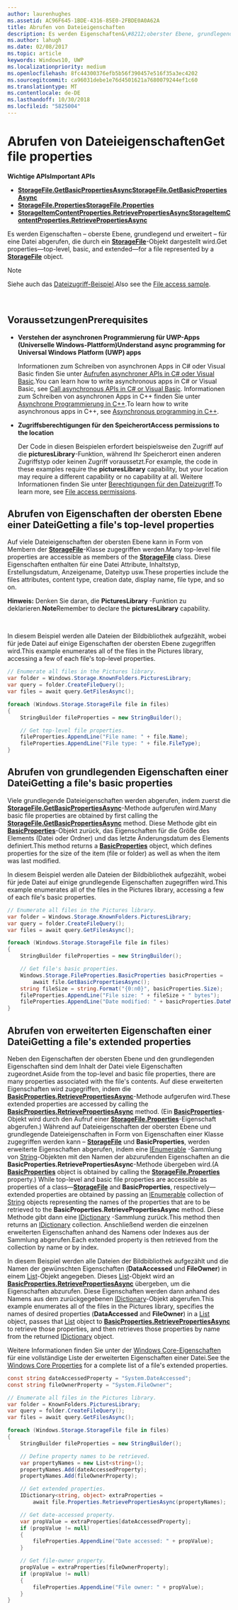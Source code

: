 ```yaml
---
author: laurenhughes
ms.assetid: AC96F645-1BDE-4316-85E0-2FBDE0A0A62A
title: Abrufen von Dateieigenschaften
description: Es werden Eigenschaften&\#8212;oberster Ebene, grundlegend und erweitert&\#8212;für eine Datei abgerufen, die durch ein StorageFile-Objekt dargestellt wird.
ms.author: lahugh
ms.date: 02/08/2017
ms.topic: article
keywords: Windows10, UWP
ms.localizationpriority: medium
ms.openlocfilehash: 8fc44300376efb5b56f390457e516f35a3ec4202
ms.sourcegitcommit: ca96031debe1e76d4501621a7680079244ef1c60
ms.translationtype: MT
ms.contentlocale: de-DE
ms.lasthandoff: 10/30/2018
ms.locfileid: "5825004"
---
```

# <a name="get-file-properties"></a><span data-ttu-id="3c676-104">Abrufen von Dateieigenschaften</span><span class="sxs-lookup"><span data-stu-id="3c676-104">Get file properties</span></span>



**<span data-ttu-id="3c676-105">Wichtige APIs</span><span class="sxs-lookup"><span data-stu-id="3c676-105">Important APIs</span></span>**

-   [**<span data-ttu-id="3c676-106">StorageFile.GetBasicPropertiesAsync</span><span class="sxs-lookup"><span data-stu-id="3c676-106">StorageFile.GetBasicPropertiesAsync</span></span>**](https://msdn.microsoft.com/library/windows/apps/hh701737)
-   [**<span data-ttu-id="3c676-107">StorageFile.Properties</span><span class="sxs-lookup"><span data-stu-id="3c676-107">StorageFile.Properties</span></span>**](https://msdn.microsoft.com/library/windows/apps/br227225)
-   [**<span data-ttu-id="3c676-108">StorageItemContentProperties.RetrievePropertiesAsync</span><span class="sxs-lookup"><span data-stu-id="3c676-108">StorageItemContentProperties.RetrievePropertiesAsync</span></span>**](https://msdn.microsoft.com/library/windows/apps/hh770652)

<span data-ttu-id="3c676-109">Es werden Eigenschaften – oberste Ebene, grundlegend und erweitert – für eine Datei abgerufen, die durch ein [**StorageFile**](https://msdn.microsoft.com/library/windows/apps/br227171)-Objekt dargestellt wird.</span><span class="sxs-lookup"><span data-stu-id="3c676-109">Get properties—top-level, basic, and extended—for a file represented by a [**StorageFile**](https://msdn.microsoft.com/library/windows/apps/br227171) object.</span></span>

> [!NOTE]
> <span data-ttu-id="3c676-110">Siehe auch das [Dateizugriff-Beispiel](http://go.microsoft.com/fwlink/p/?linkid=619995).</span><span class="sxs-lookup"><span data-stu-id="3c676-110">Also see the [File access sample](http://go.microsoft.com/fwlink/p/?linkid=619995).</span></span>

 


## <a name="prerequisites"></a><span data-ttu-id="3c676-111">Voraussetzungen</span><span class="sxs-lookup"><span data-stu-id="3c676-111">Prerequisites</span></span>

-   **<span data-ttu-id="3c676-112">Verstehen der asynchronen Programmierung für UWP-Apps (Universelle Windows-Plattform)</span><span class="sxs-lookup"><span data-stu-id="3c676-112">Understand async programming for Universal Windows Platform (UWP) apps</span></span>**

    <span data-ttu-id="3c676-113">Informationen zum Schreiben von asynchronen Apps in C# oder Visual Basic finden Sie unter [Aufrufen asynchroner APIs in C# oder Visual Basic](https://msdn.microsoft.com/library/windows/apps/mt187337).</span><span class="sxs-lookup"><span data-stu-id="3c676-113">You can learn how to write asynchronous apps in C# or Visual Basic, see [Call asynchronous APIs in C# or Visual Basic](https://msdn.microsoft.com/library/windows/apps/mt187337).</span></span> <span data-ttu-id="3c676-114">Informationen zum Schreiben von asynchronen Apps in C++ finden Sie unter [Asynchrone Programmierung in C++](https://msdn.microsoft.com/library/windows/apps/mt187334).</span><span class="sxs-lookup"><span data-stu-id="3c676-114">To learn how to write asynchronous apps in C++, see [Asynchronous programming in C++](https://msdn.microsoft.com/library/windows/apps/mt187334).</span></span>

-   **<span data-ttu-id="3c676-115">Zugriffsberechtigungen für den Speicherort</span><span class="sxs-lookup"><span data-stu-id="3c676-115">Access permissions to the location</span></span>**

    <span data-ttu-id="3c676-116">Der Code in diesen Beispielen erfordert beispielsweise den Zugriff auf die **picturesLibrary**-Funktion, während Ihr Speicherort einen anderen Zugriffstyp oder keinen Zugriff voraussetzt.</span><span class="sxs-lookup"><span data-stu-id="3c676-116">For example, the code in these examples require the **picturesLibrary** capability, but your location may require a different capability or no capability at all.</span></span> <span data-ttu-id="3c676-117">Weitere Informationen finden Sie unter [Berechtigungen für den Dateizugriff](file-access-permissions.md).</span><span class="sxs-lookup"><span data-stu-id="3c676-117">To learn more, see [File access permissions](file-access-permissions.md).</span></span>

## <a name="getting-a-files-top-level-properties"></a><span data-ttu-id="3c676-118">Abrufen von Eigenschaften der obersten Ebene einer Datei</span><span class="sxs-lookup"><span data-stu-id="3c676-118">Getting a file's top-level properties</span></span>

<span data-ttu-id="3c676-119">Auf viele Dateieigenschaften der obersten Ebene kann in Form von Membern der [**StorageFile**](https://msdn.microsoft.com/library/windows/apps/br227171)-Klasse zugegriffen werden.</span><span class="sxs-lookup"><span data-stu-id="3c676-119">Many top-level file properties are accessible as members of the [**StorageFile**](https://msdn.microsoft.com/library/windows/apps/br227171) class.</span></span> <span data-ttu-id="3c676-120">Diese Eigenschaften enthalten für eine Datei Attribute, Inhaltstyp, Erstellungsdatum, Anzeigename, Dateityp usw.</span><span class="sxs-lookup"><span data-stu-id="3c676-120">These properties include the files attributes, content type, creation date, display name, file type, and so on.</span></span>

<span data-ttu-id="3c676-121">**Hinweis:** Denken Sie daran, die **PicturesLibrary** -Funktion zu deklarieren.</span><span class="sxs-lookup"><span data-stu-id="3c676-121">**Note**Remember to declare the **picturesLibrary** capability.</span></span>

 

<span data-ttu-id="3c676-122">In diesem Beispiel werden alle Dateien der Bildbibliothek aufgezählt, wobei für jede Datei auf einige Eigenschaften der obersten Ebene zugegriffen wird.</span><span class="sxs-lookup"><span data-stu-id="3c676-122">This example enumerates all of the files in the Pictures library, accessing a few of each file's top-level properties.</span></span>

```csharp
// Enumerate all files in the Pictures library.
var folder = Windows.Storage.KnownFolders.PicturesLibrary;
var query = folder.CreateFileQuery();
var files = await query.GetFilesAsync();

foreach (Windows.Storage.StorageFile file in files)
{
    StringBuilder fileProperties = new StringBuilder();

    // Get top-level file properties.
    fileProperties.AppendLine("File name: " + file.Name);
    fileProperties.AppendLine("File type: " + file.FileType);
}
```

## <a name="getting-a-files-basic-properties"></a><span data-ttu-id="3c676-123">Abrufen von grundlegenden Eigenschaften einer Datei</span><span class="sxs-lookup"><span data-stu-id="3c676-123">Getting a file's basic properties</span></span>

<span data-ttu-id="3c676-124">Viele grundlegende Dateieigenschaften werden abgerufen, indem zuerst die [**StorageFile.GetBasicPropertiesAsync**](https://msdn.microsoft.com/library/windows/apps/hh701737)-Methode aufgerufen wird.</span><span class="sxs-lookup"><span data-stu-id="3c676-124">Many basic file properties are obtained by first calling the [**StorageFile.GetBasicPropertiesAsync**](https://msdn.microsoft.com/library/windows/apps/hh701737) method.</span></span> <span data-ttu-id="3c676-125">Diese Methode gibt ein [**BasicProperties**](https://msdn.microsoft.com/library/windows/apps/br212113)-Objekt zurück, das Eigenschaften für die Größe des Elements (Datei oder Ordner) und das letzte Änderungsdatum des Elements definiert.</span><span class="sxs-lookup"><span data-stu-id="3c676-125">This method returns a [**BasicProperties**](https://msdn.microsoft.com/library/windows/apps/br212113) object, which defines properties for the size of the item (file or folder) as well as when the item was last modified.</span></span>

<span data-ttu-id="3c676-126">In diesem Beispiel werden alle Dateien der Bildbibliothek aufgezählt, wobei für jede Datei auf einige grundlegende Eigenschaften zugegriffen wird.</span><span class="sxs-lookup"><span data-stu-id="3c676-126">This example enumerates all of the files in the Pictures library, accessing a few of each file's basic properties.</span></span>

```csharp
// Enumerate all files in the Pictures library.
var folder = Windows.Storage.KnownFolders.PicturesLibrary;
var query = folder.CreateFileQuery();
var files = await query.GetFilesAsync();

foreach (Windows.Storage.StorageFile file in files)
{
    StringBuilder fileProperties = new StringBuilder();

    // Get file's basic properties.
    Windows.Storage.FileProperties.BasicProperties basicProperties =
        await file.GetBasicPropertiesAsync();
    string fileSize = string.Format("{0:n0}", basicProperties.Size);
    fileProperties.AppendLine("File size: " + fileSize + " bytes");
    fileProperties.AppendLine("Date modified: " + basicProperties.DateModified);
}
 ```

## <a name="getting-a-files-extended-properties"></a><span data-ttu-id="3c676-127">Abrufen von erweiterten Eigenschaften einer Datei</span><span class="sxs-lookup"><span data-stu-id="3c676-127">Getting a file's extended properties</span></span>

<span data-ttu-id="3c676-128">Neben den Eigenschaften der obersten Ebene und den grundlegenden Eigenschaften sind dem Inhalt der Datei viele Eigenschaften zugeordnet.</span><span class="sxs-lookup"><span data-stu-id="3c676-128">Aside from the top-level and basic file properties, there are many properties associated with the file's contents.</span></span> <span data-ttu-id="3c676-129">Auf diese erweiterten Eigenschaften wird zugegriffen, indem die [**BasicProperties.RetrievePropertiesAsync**](https://msdn.microsoft.com/library/windows/apps/br212124)-Methode aufgerufen wird.</span><span class="sxs-lookup"><span data-stu-id="3c676-129">These extended properties are accessed by calling the [**BasicProperties.RetrievePropertiesAsync**](https://msdn.microsoft.com/library/windows/apps/br212124) method.</span></span> <span data-ttu-id="3c676-130">(Ein [**BasicProperties**](https://msdn.microsoft.com/library/windows/apps/br212113)-Objekt wird durch den Aufruf einer [**StorageFile.Properties**](https://msdn.microsoft.com/library/windows/apps/br227225)-Eigenschaft abgerufen.) Während auf Dateieigenschaften der obersten Ebene und grundlegende Dateieigenschaften in Form von Eigenschaften einer Klasse zugegriffen werden kann – [**StorageFile**](https://msdn.microsoft.com/library/windows/apps/br227171) und **BasicProperties**, werden erweiterte Eigenschaften abgerufen, indem eine [IEnumerable](http://go.microsoft.com/fwlink/p/?LinkID=313091) -Sammlung von [String](http://go.microsoft.com/fwlink/p/?LinkID=325032)-Objekten mit den Namen der abzurufenden Eigenschaften an die **BasicProperties.RetrievePropertiesAsync**-Methode übergeben wird.</span><span class="sxs-lookup"><span data-stu-id="3c676-130">(A [**BasicProperties**](https://msdn.microsoft.com/library/windows/apps/br212113) object is obtained by calling the [**StorageFile.Properties**](https://msdn.microsoft.com/library/windows/apps/br227225) property.) While top-level and basic file properties are accessible as properties of a class—[**StorageFile**](https://msdn.microsoft.com/library/windows/apps/br227171) and **BasicProperties**, respectively—extended properties are obtained by passing an [IEnumerable](http://go.microsoft.com/fwlink/p/?LinkID=313091) collection of [String](http://go.microsoft.com/fwlink/p/?LinkID=325032) objects representing the names of the properties that are to be retrieved to the **BasicProperties.RetrievePropertiesAsync** method.</span></span> <span data-ttu-id="3c676-131">Diese Methode gibt dann eine [IDictionary](http://go.microsoft.com/fwlink/p/?LinkId=325238) -Sammlung zurück.</span><span class="sxs-lookup"><span data-stu-id="3c676-131">This method then returns an [IDictionary](http://go.microsoft.com/fwlink/p/?LinkId=325238) collection.</span></span> <span data-ttu-id="3c676-132">Anschließend werden die einzelnen erweiterten Eigenschaften anhand des Namens oder Indexes aus der Sammlung abgerufen.</span><span class="sxs-lookup"><span data-stu-id="3c676-132">Each extended property is then retrieved from the collection by name or by index.</span></span>

<span data-ttu-id="3c676-133">In diesem Beispiel werden alle Dateien der Bildbibliothek aufgezählt und die Namen der gewünschten Eigenschaften (**DataAccessed** und **FileOwner**) in einem [List](http://go.microsoft.com/fwlink/p/?LinkID=325246)-Objekt angegeben. Dieses [List](http://go.microsoft.com/fwlink/p/?LinkID=325246)-Objekt wird an [**BasicProperties.RetrievePropertiesAsync**](https://msdn.microsoft.com/library/windows/apps/br212124) übergeben, um die Eigenschaften abzurufen. Diese Eigenschaften werden dann anhand des Namens aus dem zurückgegebenen [IDictionary](http://go.microsoft.com/fwlink/p/?LinkId=325238)-Objekt abgerufen.</span><span class="sxs-lookup"><span data-stu-id="3c676-133">This example enumerates all of the files in the Pictures library, specifies the names of desired properties (**DataAccessed** and **FileOwner**) in a [List](http://go.microsoft.com/fwlink/p/?LinkID=325246) object, passes that [List](http://go.microsoft.com/fwlink/p/?LinkID=325246) object to [**BasicProperties.RetrievePropertiesAsync**](https://msdn.microsoft.com/library/windows/apps/br212124) to retrieve those properties, and then retrieves those properties by name from the returned [IDictionary](http://go.microsoft.com/fwlink/p/?LinkId=325238) object.</span></span>

<span data-ttu-id="3c676-134">Weitere Informationen finden Sie unter der [Windows Core-Eigenschaften](https://msdn.microsoft.com/library/windows/desktop/mt805470) für eine vollständige Liste der erweiterten Eigenschaften einer Datei.</span><span class="sxs-lookup"><span data-stu-id="3c676-134">See the [Windows Core Properties](https://msdn.microsoft.com/library/windows/desktop/mt805470) for a complete list of a file's extended properties.</span></span>

```csharp
const string dateAccessedProperty = "System.DateAccessed";
const string fileOwnerProperty = "System.FileOwner";

// Enumerate all files in the Pictures library.
var folder = KnownFolders.PicturesLibrary;
var query = folder.CreateFileQuery();
var files = await query.GetFilesAsync();

foreach (Windows.Storage.StorageFile file in files)
{
    StringBuilder fileProperties = new StringBuilder();

    // Define property names to be retrieved.
    var propertyNames = new List<string>();
    propertyNames.Add(dateAccessedProperty);
    propertyNames.Add(fileOwnerProperty);

    // Get extended properties.
    IDictionary<string, object> extraProperties =
        await file.Properties.RetrievePropertiesAsync(propertyNames);

    // Get date-accessed property.
    var propValue = extraProperties[dateAccessedProperty];
    if (propValue != null)
    {
        fileProperties.AppendLine("Date accessed: " + propValue);
    }

    // Get file-owner property.
    propValue = extraProperties[fileOwnerProperty];
    if (propValue != null)
    {
        fileProperties.AppendLine("File owner: " + propValue);
    }
}
```

 

 
